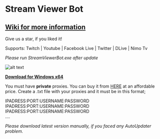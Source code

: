 # Stream Viewer Bot
## **[Wiki for more information](https://github.com/gorkemhacioglu/Stream-Viewer-Bot/wiki)**

Give us a star, if you liked it!

Supports: Twitch | Youtube | Facebook Live | Twitter | DLive | Nimo Tv

*Please run StreamViewerBot.exe after update*

![alt text](https://mytwitchbot.com/images/ui2_7.png)

**[Download for Windows x64](http://mytwitchbot.com/Download/win-x64.zip)**

You must have **private** proxies. You can buy it from [HERE](https://www.webshare.io/?referral_code=ceuygyx4sir2)
 at an affordable price.
Create a .txt file with your proxies and it must be in this format;

IPADRESS:PORT:USERNAME:PASSWORD<br />
IPADRESS:PORT:USERNAME:PASSWORD<br />
IPADRESS:PORT:USERNAME:PASSWORD<br />
....

*Please download latest version manually, if you faced any AutoUpdater problem.*
